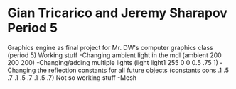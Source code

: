# Gian Tricarico and Jeremy Sharapov Period 5
Graphics engine as final project for Mr. DW's computer graphics class (period 5)
 Working stuff
 -Changing ambient light in the mdl (ambient 200 200 200)
 -Changing/adding multiple lights (light light1 255 0 0 0.5 .75 1)
 -Changing the reflection constants for all future objects (constants cons .1 .5 .7 .1 .5 .7 .1 .5 .7)
 Not so working stuff
 -Mesh
